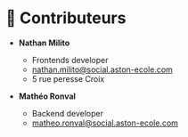 # 👥 Contributeurs

- **Nathan Milito**
  - Frontends developer
  - [nathan.milito@social.aston-ecole.com](mailto:nathan.milito@social.aston-ecole.com)
  - 5 rue peresse Croix

- **Mathéo Ronval**
  - Backend developer
  - [matheo.ronval@social.aston-ecole.com](mailto:matheo.ronval@social.aston-ecole.com)
 